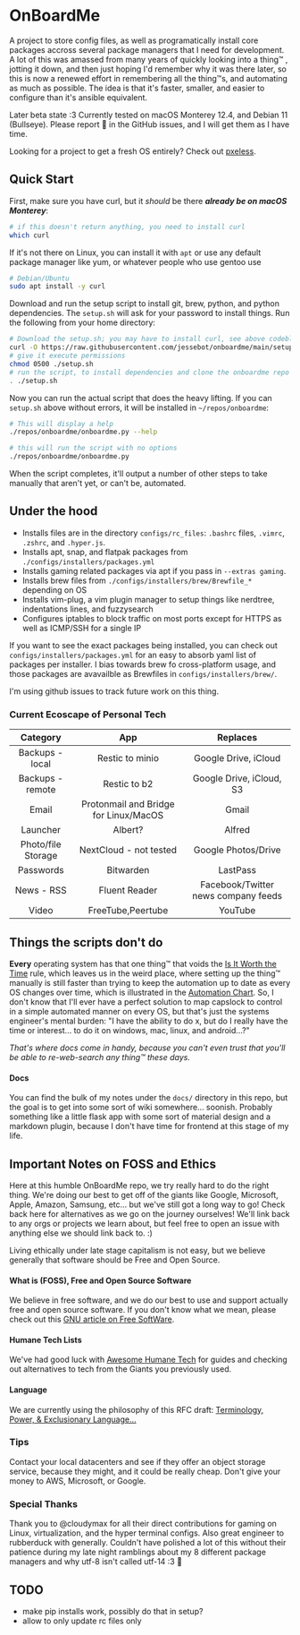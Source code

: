 # OnBoardMe
A project to store config files, as well as programatically install core packages accross several package managers that I need for development. A lot of this was amassed from many years of quickly looking into a thing™️ , jotting it down, and then just hoping I'd remember why it was there later, so this is now a renewed effort in remembering all the thing™️s, and automating as much as possible. The idea is that it's faster, smaller, and easier to configure than it's ansible equivalent.

Later beta state :3 Currently tested on macOS Monterey 12.4, and Debian 11 (Bullseye).
Please report 🐛 in the GitHub issues, and I will get them as I have time.

Looking for a project to get a fresh OS entirely? Check out [pxeless](https://github.com/cloudymax/pxeless).

## Quick Start
First, make sure you have curl, but it *should* be there ***already be on macOS Monterey***:
```bash
# if this doesn't return anything, you need to install curl
which curl
```
If it's not there on Linux, you can install it with `apt` or use any default package manager like yum, or whatever people who use gentoo use
```bash
# Debian/Ubuntu
sudo apt install -y curl
```
Download and run the setup script to install git, brew, python, and python dependencies. The `setup.sh` will ask for your password to install things. Run the following from your home directory:
```bash
# Download the setup.sh; you may have to install curl, see above codeblock
curl -O https://raw.githubusercontent.com/jessebot/onboardme/main/setup.sh
# give it execute permissions
chmod 0500 ./setup.sh
# run the script, to install dependencies and clone the onboardme repo
. ./setup.sh
```

Now you can run the actual script that does the heavy lifting. If you can `setup.sh` above without errors, it will be installed in `~/repos/onboardme`:
```bash
# This will display a help
./repos/onboardme/onboardme.py --help

# this will run the script with no options
./repos/onboardme/onboardme.py
```

When the script completes, it'll output a number of other steps to take manually that aren't yet, or can't be, automated.

## Under the hood
- Installs files are in the directory `configs/rc_files`: `.bashrc` files, `.vimrc`, `.zshrc`, and `.hyper.js`.
- Installs apt, snap, and flatpak packages from `./configs/installers/packages.yml`
- Installs gaming related packages via apt if you pass in `--extras gaming`.
- Installs brew files from `./configs/installers/brew/Brewfile_*` depending on OS
- Installs vim-plug, a vim plugin manager to setup things like nerdtree, indentations lines, and fuzzysearch
- Configures iptables to block traffic on most ports except for HTTPS as well as ICMP/SSH for a single IP

If you want to see the exact packages being installed, you can check out `configs/installers/packages.yml` for an easy to absorb yaml list of packages per installer. I bias towards brew fo cross-platform usage, and those packages are avavailble as Brewfiles in `configs/installers/brew/`.

I'm using github issues to track future work on this thing.

### Current Ecoscape of Personal Tech

Category | App | Replaces
:---:|:---:|:---:
|Backups - local|Restic to minio|Google Drive, iCloud|
|Backups - remote |Restic to b2|Google Drive, iCloud, S3|
|Email|Protonmail and Bridge for Linux/MacOS|Gmail|
|Launcher|Albert?|Alfred|
|Photo/file Storage|NextCloud - not tested|Google Photos/Drive|
|Passwords|Bitwarden|LastPass|
|News - RSS|Fluent Reader|Facebook/Twitter news company feeds|
|Video|FreeTube,Peertube|YouTube|

## Things the scripts don't do
**Every** operating system has that one thing™️ that voids the [Is It Worth the Time](https://xkcd.com/1205/) rule, which leaves us in the weird place, where setting up the thing™️ manually is still faster than trying to keep the automation up to date as every OS changes over time, which is illustrated in the [Automation Chart](https://xkcd.com/1319/). So, I don't know that I'll ever have a perfect solution to map capslock to control in a simple automated manner on every OS, but that's just the systems engineer's mental burden: "I have the ability to do x, but do I really have the time or interest... to do it on windows, mac, linux, and android...?"

*That's where docs come in handy, because you can't even trust that you'll be able to re-web-search any thing™️ these days.*

#### Docs
You can find the bulk of my notes under the `docs/` directory in this repo, but the goal is to get into some sort of wiki somewhere... soonish. Probably something like a little flask app with some sort of material design and a markdown plugin, because I don't have time for frontend at this stage of my life.

## Important Notes on FOSS and Ethics
Here at this humble OnBoardMe repo, we try really hard to do the right thing. We're doing our best to get off of the giants like Google, Microsoft, Apple, Amazon, Samsung, etc... but we've still got a long way to go! Check back here for alternatives as we go on the journey ourselves! We'll link back to any orgs or projects we learn about, but feel free to open an issue with anything else we should link back to. :)

  Living ethically under late stage capitalism is not easy, but we believe generally that software should be Free and Open Source.

#### What is (FOSS), Free and Open Source Software
We believe in free software, and we do our best to use and support actually free and open source software. If you don't know what we mean, please check out this [GNU article on Free SoftWare](https://www.gnu.org/philosophy/free-sw.en.html).

#### Humane Tech Lists
We've had good luck with [Awesome Humane Tech](https://github.com/humanetech-community/awesome-humane-tech) for guides and checking out alternatives to tech from the Giants you previously used.

#### Language
We are currently using the philosophy of this RFC draft:
[Terminology, Power, & Exclusionary Language...](https://datatracker.ietf.org/doc/html/draft-knodel-terminology-09)

### Tips
Contact your local datacenters and see if they offer an object storage service, because they might, and it could be really cheap. Don't give your money to AWS, Microsoft, or Google.

### Special Thanks
Thank you to @cloudymax for all their direct contributions for gaming on Linux, virtualization, and the hyper terminal configs. Also great engineer to rubberduck with generally. Couldn't have polished a lot of this without their patience during my late night ramblings about my 8 different package managers and why utf-8 isn't called utf-14 :3 :blue_heart:

## TODO
- make pip installs work, possibly do that in setup?
- allow to only update rc files only
